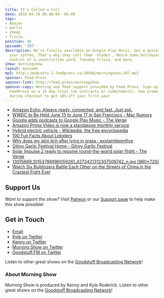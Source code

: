 ```yaml
---
title: It's Called a Cull
date: 2016-04-19 06:48:00 -06:00
tags:
- Amazon
- garlic
- sheep
- Trivia
position: 46
episode: '297'
description: We're finally available on Google Play Music, Get a quick nap in after
  your coffee, That's why they call them 'blades', Watch some bulldozers fight over
  control of a construction yard, Tuesday Trivia, and more.
show: morningshow
layout: episode
mp3: http://podcasts-1.feedpress.co/10588/morningshow-297.mp3
sponsor: Feed.Press
sponsor-link: http://feed.press/morningshow
sponsor-copy: Hosting and feed support provided by Feed.Press. Sign-up today and try
  FeedPress on a 14 day trial (no contracts or commitments). Use promo code `morningshow`
  during checkout to get 10% off your first year
---
```


* [Amazon Echo: Always ready, connected, and fast. Just ask.](http://www.amazon.com/dp/B00X4WHP5E/?tag=kinjadeals-20&ascsubtag=c4e45463209dc09b80c9142b181c70a43185bc90&rawdata=%5Br%7Chttp%3A%2F%2Ffeedly.com%2Fi%2Fmy%5Bt%7Cmod-button%5Bp%7C1771762278%5Ba%7CB00X4WHP5E%5Bau%7C5727177402741770316%5Bb%7Cdeals)
* [WWDC to Be Held June 13 to June 17 in San Francisco - Mac Rumors](http://www.macrumors.com/2016/04/18/wwdc-2016-june-13-to-17/)
* [Google adds podcasts to Google Play Music - The Verge](http://www.theverge.com/2016/4/18/11441098/google-adds-podcasts-google-play-music)
* [Amazon Prime Video is now a standalone monthly service](http://www.engadget.com/2016/04/18/amazon-prime-video-is-now-a-standalone-monthly-service/)
* [Hybrid electric vehicle - Wikipedia, the free encyclopedia](https://en.wikipedia.org/wiki/Hybrid_electric_vehicle)
* [100 Fun Facts About Lobsters](http://www.woodmans.com/100-lobster-facts/)
* [Why does my skin itch after lying in grass : explainlikeimfive](https://www.reddit.com/r/explainlikeimfive/comments/1kcchm/why_does_my_skin_itch_after_lying_in_grass/)
* [Gilroy Garlic Festival Home - Gilroy Garlic Festival](http://gilroygarlicfestival.com/)
* [Solar Impulse 2 ready to resume round-the-world solar flight - The Verge](http://www.theverge.com/2016/4/15/11442354/solar-impulse-2-record-flight-continue-hawaii)
* [13015669_10153786996059261_4273421312307509742_n.jpg (960×720)](https://scontent.fsnc1-1.fna.fbcdn.net/hphotos-xaf1/v/t1.0-9/13015669_10153786996059261_4273421312307509742_n.jpg?oh=9dfcf12bb7dedd6af61588ea0432fee7&oe=57ABC0A8)
* [Watch Six Bulldozers Battle Each Other on the Streets of China in the Craziest Fight Ever](http://sploid.gizmodo.com/watch-six-bulldozers-battle-each-other-on-the-streets-i-1771725186)

## Support Us
*Want to support the show?* Visit [Patreon](http://patreon.com/morningshow) or our [Support page](http://goodstuff.fm/support) to help make this show possible!

## Get in Touch
* [Email](mailto:kyle@goodstuff.fm)
* [Kyle on Twitter](http://twitter.com/dogburps)
* [Kenny on Twitter](http://twitter.com/pizzarobotics)
* [Morning Show on Twitter](http://twitter.com/morningshowam)
* [Goodstuff.FM on Twitter](http://twitter.com/goodstufffm)

Listen to other great shows on the [Goodstuff Broadcasting Network](http://goodstuff.fm/shows)!

### About Morning Show
Morning Show is produced by Kenny and Kyle Roderick. Listen to other great shows on the [Goodstuff Broadcasting Network](http://goodstuff.fm/)!
